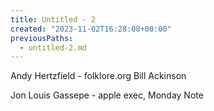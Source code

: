 ```yaml
---
title: Untitled - 2
created: "2023-11-02T16:28:08+00:00"
previousPaths:
  - untitled-2.md
---
```

Andy Hertzfield - folklore.org
Bill Ackinson

Jon Louis Gassepe - apple exec, Monday Note

